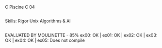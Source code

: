 C Piscine C 04

##

Skills:
Rigor
Unix
Algorithms & AI

##

EVALUATED BY MOULINETTE - 85%
ex00: OK | ex01: OK | ex02: OK | ex03: OK | ex04: OK | ex05: Does not compile
